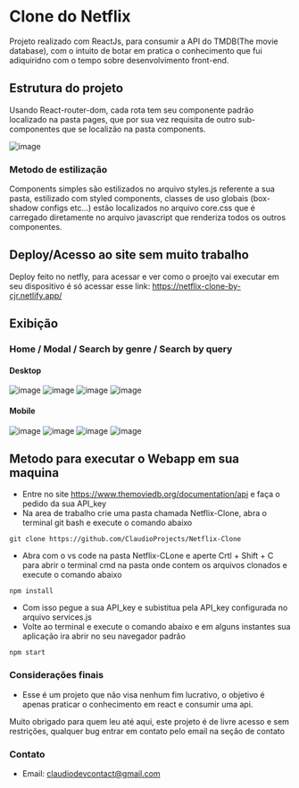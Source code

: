 # Clone do Netflix

Projeto realizado com ReactJs, para consumir a API do TMDB(The movie database), com o intuito de botar em pratica o conhecimento que fui adiquiridno com o tempo sobre desenvolvimento front-end.

## Estrutura do projeto

Usando React-router-dom, cada rota tem seu componente padrão localizado na pasta pages, que por sua vez requisita de outro sub-componentes que se localizão na pasta components.

![image](https://user-images.githubusercontent.com/95532270/179457229-ad056932-9881-43a7-afbb-493033246140.png)

### Metodo de estilização

Components simples são estilizados no arquivo styles.js referente a sua pasta, estilizado com styled components, classes de uso globais (box-shadow configs etc...) estão localizados no arquivo core.css que é carregado diretamente no arquivo javascript que renderiza todos os outros componentes.  

## Deploy/Acesso ao site sem muito trabalho

Deploy feito no netfly, para acessar e ver como o proejto vai executar em seu dispositivo é só acessar esse link: https://netflix-clone-by-cjr.netlify.app/

## Exibição 

### Home / Modal / Search by genre / Search by query

#### Desktop

![image](https://user-images.githubusercontent.com/95532270/179458591-60d37a74-98c8-459c-bf33-78167fc28fd1.png)
![image](https://user-images.githubusercontent.com/95532270/179458975-c40e8ce2-c935-4b03-a7c9-2a63f3ded968.png)
![image](https://user-images.githubusercontent.com/95532270/179459171-038c942d-9039-4ddf-93b3-a6c21b6da941.png)
![image](https://user-images.githubusercontent.com/95532270/179459381-05c6fc35-b1fa-4b85-851c-45c9bdc1ebbe.png)

#### Mobile

![image](https://user-images.githubusercontent.com/95532270/179458687-5d2c42c2-b780-44ef-85e9-816634b702c7.png)
![image](https://user-images.githubusercontent.com/95532270/179459050-d46ca0e1-3c34-419e-abf9-7952d26e6e1c.png)
![image](https://user-images.githubusercontent.com/95532270/179459234-957bebff-e156-4c13-9bfd-8a83f809a4d3.png)
![image](https://user-images.githubusercontent.com/95532270/179459438-7eaeb00a-cc22-466a-a1d8-329cfc148837.png)

## Metodo para executar o Webapp em sua maquina

* Entre no site https://www.themoviedb.org/documentation/api e faça o pedido da sua API_key
* Na area de trabalho crie uma pasta chamada Netflix-Clone, abra o terminal git bash e execute o comando abaixo 

```git
git clone https://github.com/ClaudioProjects/Netflix-Clone
```

* Abra com o vs code na pasta Netflix-CLone e aperte Crtl + Shift + C para abrir o terminal cmd na pasta onde contem os arquivos clonados e execute o comando abaixo

```node
npm install
```

* Com isso pegue a sua API_key e subistitua pela API_key configurada no arquivo services.js
* Volte ao terminal e execute o comando abaixo e em alguns instantes sua aplicação ira abrir no seu navegador padrão

```node
npm start
```

### Considerações finais

* Esse é um projeto que não visa nenhum fim lucrativo, o objetivo é apenas praticar o conhecimento em react e consumir uma api.

Muito obrigado para quem leu até aqui, este projeto é de livre acesso e sem restrições, qualquer bug entrar em contato pelo email na seção de contato

### Contato 

* Email: claudiodevcontact@gmail.com
